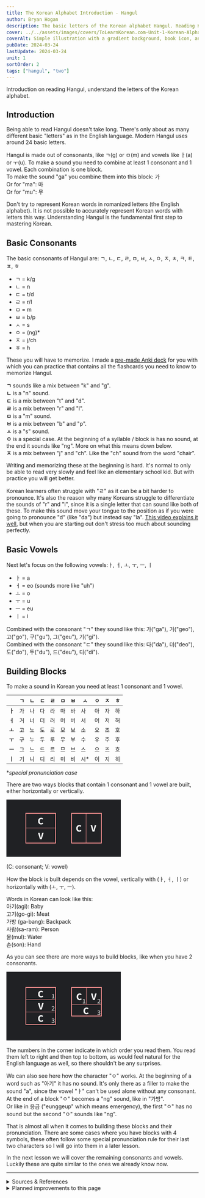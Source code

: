 ```yaml
---
title: The Korean Alphabet Introduction - Hangul
author: Bryan Hogan
description: The basic letters of the Korean alphabet Hangul. Reading Korean is simpler than you think.
cover: ../../assets/images/covers/ToLearnKorean.com-Unit-1-Korean-Alphabet-Hangul.png
coverAlt: Simple illustration with a gradient background, book icon, and various small icons surrounding the title which is placed prominently in the center.
pubDate: 2024-03-24
lastUpdate: 2024-03-24
unit: 1
sortOrder: 2
tags: ["hangul", "two"]
---
```


Introduction on reading Hangul, understand the letters of the Korean alphabet.

## Introduction

Being able to read Hangul doesn't take long. There's only about as many different basic "letters" as in the English language. Modern Hangul uses around 24 basic letters.

Hangul is made out of consonants, like ㄱ(g) or ㅁ(m) and vowels like ㅏ(a) or ㅜ(u). To make a sound you need to combine at least 1 consonant and 1 vowel. Each combination is one block.  
To make the sound "ga" you combine them into this block: 가  
Or for "ma": 마  
Or for "mu": 무  

Don't try to represent Korean words in romanized letters (the English alphabet). It is not possible to accurately represent Korean words with letters this way. Understanding Hangul is the fundamental first step to mastering Korean.

## Basic Consonants
The basic consonants of Hangul are: ㄱ, ㄴ, ㄷ, ㄹ, ㅁ, ㅂ, ㅅ, ㅇ, ㅈ, ㅊ, ㅋ, ㅌ, ㅍ, ㅎ

- ㄱ = k/g
- ㄴ = n
- ㄷ = t/d
- ㄹ = r/l
- ㅁ = m
- ㅂ = b/p
- ㅅ = s
- ㅇ = (ng)*
- ㅈ = j/ch
- ㅎ = h

These you will have to memorize. I made a [pre-made Anki deck](/files/ToLearnKoreanHangul.apkg) for you with which you can practice that contains all the flashcards you need to know to memorize Hangul.

**ㄱ** sounds like a mix between "k" and "g".  
**ㄴ** is a "n" sound.  
**ㄷ** is a mix between "t" and "d".  
**ㄹ** is a mix between "r" and "l".  
**ㅁ** is a "m" sound.  
**ㅂ** is a mix between "b" and "p".  
**ㅅ** is a "s" sound.  
**ㅇ** is a special case. At the beginning of a syllable / block is has no sound, at the end it sounds like "ng". More on what this means down below.  
**ㅈ** is a mix between "j" and "ch". Like the "ch" sound from the word "chair".

Writing and memorizing these at the beginning is hard. It's normal to only be able to read very slowly and feel like an elementary school kid. But with practice you will get better.

Korean learners often struggle with "ㄹ" as it can be a bit harder to pronounce. It's also the reason why many Koreans struggle to differentiate the sounds of "r" and "l", since it is a single letter that can sound like both of these. To make this sound move your tongue to the position as if you were going to pronounce "d" (like "da") but instead say "la". [This video explains it well](https://youtu.be/2-4ShB33Eu4), but when you are starting out don't stress too much about sounding perfectly.

## Basic Vowels
Next let's focus on the following vowels:ㅏ, ㅓ, ㅗ, ㅜ, ㅡ, ㅣ
- ㅏ = a
- ㅓ = eo (sounds more like "uh")
- ㅗ = o
- ㅜ = u
- ㅡ = eu
- ㅣ = i

Combined with the consonant "ㄱ" they sound like this: 가("ga"), 거("geo"), 고("go"), 구("gu"), 그("geu"), 기("gi").  
Combined with the consonant "ㄷ" they sound like this: 다("da"), 더("deo"), 도("do"), 두("du"), 드("deu"), 디("di").

## Building Blocks
To make a sound in Korean you need at least 1 consonant and 1 vowel.

|       | **ㄱ** | **ㄴ** | **ㄷ** | **ㄹ** | **ㅁ** | **ㅂ** | **ㅅ** | **ㅇ** | **ㅈ** | **ㅎ** |
| ----- | ----- | ----- | ----- | ----- | ----- | ----- | ----- | ----- | ----- | ----- |
| **ㅏ** | 가     | 나     | 다     | 라     | 마     | 바     | 사     | 아     | 자     | 하     |
| **ㅓ** | 거     | 너     | 더     | 러     | 머     | 버     | 서     | 어     | 저     | 허     |
| **ㅗ** | 고     | 노     | 도     | 로     | 모     | 보     | 소     | 오     | 조     | 호     |
| **ㅜ** | 구     | 누     | 두     | 루     | 무     | 부     | 수     | 우     | 주     | 후     |
| **ㅡ** | 그     | 느     | 드     | 르     | 므     | 브     | 스     | 으     | 즈     | 흐     |
| **ㅣ** | 기     | 니     | 디     | 리     | 미     | 비     | 시*    | 이     | 지     | 히     |

**special pronunciation case*

There are two ways blocks that contain 1 consonant and 1 vowel are built, either horizontally or vertically.

![How to build syllable blocks simple](../../assets/images/chapters/BlockBuilding-ToLearnKorean.com.png)

(C: consonant; V: vowel)

How the block is built depends on the vowel, vertically with (ㅏ, ㅓ, ㅣ) or horizontally with (ㅗ, ㅜ, ㅡ).

Words in Korean can look like this:  
아기(agi): Baby  
고기(go-gi): Meat  
가방 (ga-bang): Backpack  
사람(sa-ram): Person  
물(mul): Water  
손(son): Hand  

As you can see there are more ways to build blocks, like when you have 2 consonants.

![How to build syllable blocks with 2 vowels](../../assets/images/chapters/BlockBuilding2-ToLearnKorean.com.png)

The numbers in the corner indicate in which order you read them. You read them left to right and then top to bottom, as would feel natural for the English language as well, so there shouldn't be any surprises.

We can also see here how the character "ㅇ" works. At the beginning of a word such as "아기" it has no sound. It's only there as a filler to make the sound "a", since the vowel "ㅏ" can't be used alone without any consonant.  
At the end of a block "ㅇ" becomes a "ng" sound, like in "가방".  
Or like in 응급 ("eunggeup" which means emergency), the first "ㅇ" has no sound but the second "ㅇ" sounds like "ng".


That is almost all when it comes to building these blocks and their pronunciation. There are some cases where you have blocks with 4 symbols, these often follow some special pronunciation rule for their last two characters so I will go into them in a later lesson.

In the next lesson we will cover the remaining consonants and vowels. Luckily these are quite similar to the ones we already know now.

---

<details><summary>Sources & References</summary>

- [Learn Hangul in 90 Minutes by BillyGo](https://youtu.be/s5aobqyEaMQ) (youtube video)
- [Learn how to read Hangul by howtostudykorean](https://www.howtostudykorean.com/unit0/) (website text)
- [Learn Hangul 한글 (Korean Alphabet) by Miss Vicky](https://youtu.be/85qJXvyFrIc) (youtube video)

</details>

<details><summary>Planned improvements to this page</summary>

- Short note on how to remember more easily (create fun images / references / stories)
- Audio

</details>